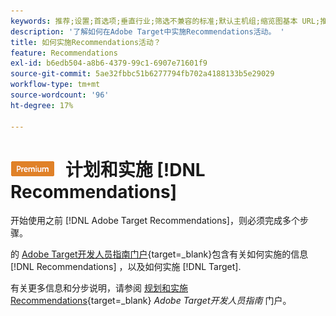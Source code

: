 ```yaml
---
keywords: 推荐;设置;首选项;垂直行业;筛选不兼容的标准;默认主机组;缩览图基本 URL;推荐 API 令牌
description: '了解如何在Adobe Target中实施Recommendations活动。 '
title: 如何实施Recommendations活动？
feature: Recommendations
exl-id: b6edb504-a8b6-4379-99c1-6907e71601f9
source-git-commit: 5ae32fbbc51b6277794fb702a4188133b5e29029
workflow-type: tm+mt
source-wordcount: '96'
ht-degree: 17%

---
```


# ![PREMIUM](/help/main/assets/premium.png) 计划和实施 [!DNL Recommendations]

开始使用之前 [!DNL Adobe Target Recommendations]，则必须完成多个步骤。

的 [Adobe Target开发人员指南门户](https://developer.adobe.com/target/){target=_blank}包含有关如何实施的信息 [!DNL Recommendations] ，以及如何实施 [!DNL Target].

有关更多信息和分步说明，请参阅 [规划和实施Recommendations](https://developer-stage.adobe.com/target/implement/recommendations/){target=_blank} *Adobe Target开发人员指南* 门户。
